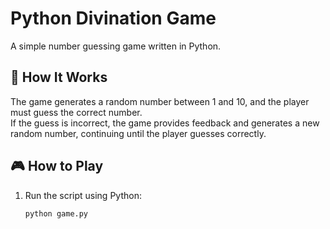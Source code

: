 # Python Divination Game

A simple number guessing game written in Python.

## 📌 How It Works

The game generates a random number between 1 and 10, and the player must guess the correct number.  
If the guess is incorrect, the game provides feedback and generates a new random number, continuing until the player guesses correctly.

## 🎮 How to Play

1. Run the script using Python:
   ```sh
   python game.py